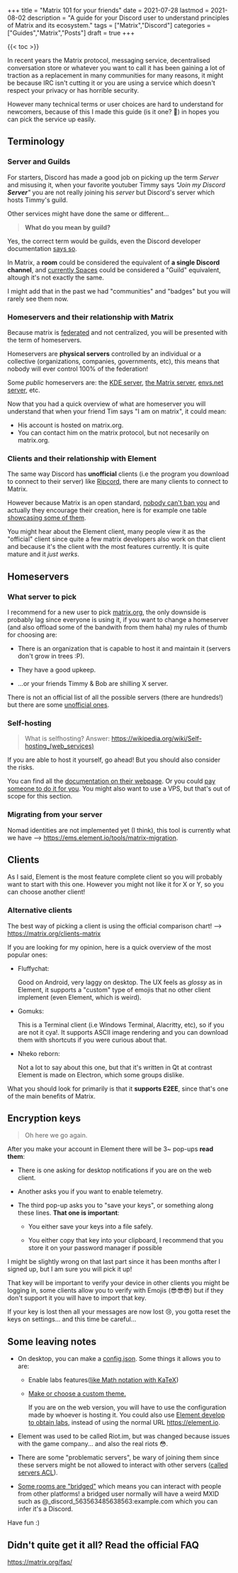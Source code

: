 +++
title = "Matrix 101 for your friends"
date = 2021-07-28
lastmod = 2021-08-02
description = "A guide for your Discord user to understand principles of Matrix and its ecosystem."
tags = ["Matrix","Discord"]
categories = ["Guides","Matrix","Posts"]
draft = true
+++

{{< toc >}}

In recent years the Matrix protocol, messaging service, decentralised conversation store or whatever you want to call it has been gaining a lot of traction as a
replacement in many communities for many reasons, it might be because IRC isn't cutting it or you are using a service which doesn't respect your privacy or has
horrible security.

However many technical terms or user choices are hard to understand for newcomers, because of this I made this guide (is it one? 🤔) in hopes you can pick the
service up easily.

## Terminology

### Server and Guilds

For starters, Discord has made a good job on picking up the term _Server_ and misusing it, when your favorite youtuber Timmy says _"Join my Discord **Server**"_
you are not really joining his _server_ but Discord's server which hosts Timmy's guild.

Other services might have done the same or different...

> **What do you mean by guild?**

Yes, the correct term would be guilds, even the Discord developer documentation [says so](https://discord.com/developers/docs/resources/guild).

In Matrix, a **room** could be considered the equivalent of **a single Discord channel**, and
[currently Spaces](https://element.io/blog/spaces-the-next-frontier/) could be considered a "Guild" equivalent, altough it's not exactly the same.

I might add that in the past we had "communities" and "badges" but you will rarely see them now.

### Homeservers and their relationship with Matrix

Because matrix is [federated](https://en.wikipedia.org/wiki/Distributed_social_network) and not centralized, you will be presented with the term of homeservers.

Homeservers are **physical servers** controlled by an individual or a collective (organizations, companies, governments, etc), this means that nobody will ever
control 100% of the federation!

Some _public_ homeservers are: the [KDE server](https://community.kde.org/Matrix), [the Matrix server](https://matrix.org),
[envs.net server](https://envs.net/), etc.

Now that you had a quick overview of what are homeserver you will understand that when your friend Tim says "I am on matrix", it could mean:

- His account is hosted on matrix.org.
- You can contact him on the matrix protocol, but not necesarily on matrix.org.

### Clients and their relationship with Element

The same way Discord has **unofficial** clients (i.e the program you download to connect to their server) like [Ripcord](https://cancel.fm/ripcord/), there are
many clients to connect to Matrix.

However because Matrix is an open standard,
[nobody can't ban you](https://old.reddit.com/r/discordapp/comments/8tukek/ripcord_unofficial_native_discord_client_no/e1toruy/?context=8&depth=9) and actually
they encourage their creation, here is for example one table [showcasing some of them](https://matrix.org/clients/).

You might hear about the Element client, many people view it as the "official" client since quite a few matrix developers also work on that client and because
it's the client with the most features currently. It is quite mature and it _just werks_.

## Homeservers

### What server to pick

I recommend for a new user to pick [matrix.org](https://matrix.org), the only downside is probably lag since everyone is using it, if you want to change a
homeserver (and also offload some of the bandwith from them haha) my rules of thumb for choosing are:

- There is an organization that is capable to host it and maintain it (servers don't grow in trees :P).

- They have a good upkeep.

- ...or your friends Timmy & Bob are shilling X server.

There is not an official list of all the possible servers (there are hundreds!) but there are some
[unofficial ones](https://www.hello-matrix.net/public_servers.php).

### Self-hosting

> What is selfhosting? Answer: <https://wikipedia.org/wiki/Self-hosting_(web_services)>

If you are able to host it yourself, go ahead! But you should also consider the risks.

You can find all the [documentation on their webpage](https://matrix.org/docs/guides/installing-synapse). Or you could
[pay someone to do it for you](https://element.io/pricing). You might also want to use a VPS, but that's out of scope for this section.

### Migrating from your server

Nomad identities are not implemented yet (I think), this tool is currently what we have --> <https://ems.element.io/tools/matrix-migration>.

## Clients

As I said, Element is the most feature complete client so you will probably want to start with this one. However you might not like it for X or Y, so you can
choose another client!

### Alternative clients

The best way of picking a client is using the official comparison chart! --> <https://matrix.org/clients-matrix>

If you are looking for my opinion, here is a quick overview of the most popular ones:

- Fluffychat:

  Good on Android, very laggy on desktop. The UX feels as _glossy_ as in Element, it supports a "custom" type of emojis that no other client implement (even
  Element, which is weird).

- Gomuks:

  This is a Terminal client (i.e Windows Terminal, Alacritty, etc), so if you are not it cya!. It supports ASCII image rendering and you can download them with
  shortcuts if you were curious about that.

- Nheko reborn:

  Not a lot to say about this one, but that it's written in Qt at contrast Element is made on Electron, which some groups dislike.

What you should look for primarily is that it **supports E2EE**, since that's one of the main benefits of Matrix.

## Encryption keys

> Oh here we go again.

After you make your account in Element there will be 3~ pop-ups **read them**:

- There is one asking for desktop notifications if you are on the web client.

- Another asks you if you want to enable telemetry.

- The third pop-up asks you to "save your keys", or something along these lines. **That one is important**:

  - You either save your keys into a file safely.

  - You either copy that key into your clipboard, I recommend that you store it on your password manager if possible

I might be slightly wrong on that last part since it has been months after I signed up, but I am sure you will pick it up!

That key will be important to verify your device in other clients you might be logging in, some clients allow you to verify with Emojis (😎😎😎) but if they
don't support it you will have to import that key.

If your key is lost then all your messages are now lost 😢, you gotta reset the keys on settings... and this time be careful...

## Some leaving notes

- On desktop, you can make a [config.json](https://github.com/vector-im/element-web/blob/develop/docs/config.md). Some things it allows you to are:

  - Enable labs features([like Math notation with KaTeX](https://katex.org))

  - [Make or choose a custom theme.](https://github.com/aaronraimist/element-themes)

    If you are on the web version, you will have to use the configuration made by whoever is hosting it. You could also use
    [Element develop to obtain labs](https://develop.element.io/), instead of using the normal URL <https://element.io>.

- Element was used to be called Riot.im, but was changed because issues with the game company... and also the real riots 😳.

- There are some "problematic servers", be wary of joining them since these servers might be not allowed to interact with other servers
  ([called servers ACL](https://matrix.org/docs/guides/moderation#banning-servers-from-rooms-server-acls)).

- [Some rooms are "bridged"](https://matrix.org/bridges/) which means you can interact with people from other platforms! a bridged user normally will have a
  weird MXID such as @\_discord_563563485638563:example.com which you can infer it's a Discord.

Have fun :)

## Didn't quite get it all? Read the official FAQ

<https://matrix.org/faq/>
